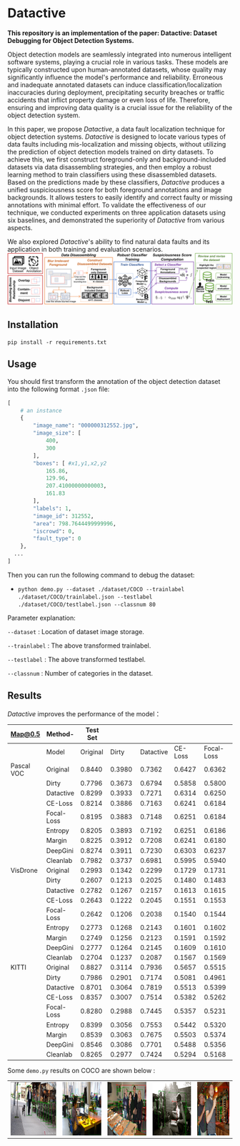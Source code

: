 # Datactive

**This repository is an implementation of the paper: Datactive: Dataset Debugging for Object Detection Systems.**

Object detection models are seamlessly integrated into numerous intelligent software systems, playing a crucial role in various tasks. 
These models are typically constructed upon human-annotated datasets, whose quality may significantly influence the model's performance and reliability. 
Erroneous and inadequate annotated datasets can induce classification/localization inaccuracies during deployment, precipitating security breaches or traffic accidents that inflict property damage or even loss of life.
Therefore, ensuring and improving data quality is a crucial issue for the reliability of the object detection system.

In this paper, we propose *Datactive*, a data fault localization technique for object detection systems.
 *Datactive* is designed to locate various types of data faults including mis-localization and missing objects, without utilizing the prediction of object detection models trained on dirty datasets.
To achieve this, we first construct foreground-only and background-included datasets via data disassembling strategies, and then employ a robust learning method to train classifiers using these disassembled datasets. Based on the predictions made by these classifiers,  *Datactive* produces a unified suspiciousness score for both foreground annotations and image backgrounds.
It allows testers to easily identify and correct faulty or missing annotations with minimal effort.
To validate the effectiveness of our technique, we conducted experiments on three application datasets using six baselines, and demonstrated the superiority of  *Datactive* from various aspects.

We also explored *Datactive*'s ability to find natural data faults and its application in both training and evaluation scenarios.
![overview](./pictures/overview.Png) 

## Installation
`pip install -r requirements.txt`

## Usage
You should first transform the annotation of the object detection dataset into the following format `.json` file:
```python
[
    # an instance
    {
        "image_name": "000000312552.jpg",
        "image_size": [
            400,
            300
        ],
        "boxes": [ #x1,y1,x2,y2
            165.86,
            129.96,
            207.41000000000003,
            161.83
        ],
        "labels": 1,
        "image_id": 312552,
        "area": 798.7644499999996,
        "iscrowd": 0,
        "fault_type": 0
    },
  ...
]
```

Then you can run the following command to debug the dataset:
+ `python demo.py --dataset ./dataset/COCO --trainlabel ./dataset/COCO/trainlabel.json --testlabel ./dataset/COCO/testlabel.json --classnum 80`

Parameter explanation:

`--dataset` : Location of dataset image storage.

`--trainlabel` : The above transformed trainlabel.

`--testlabel` : The above transformed testlabel.

`--classnum` : Number of categories in the dataset.

## Results

*Datactive* improves the performance of the model：

| Map@0.5    | Method-    | Test Set |         |           |         |            |         |         |          |          |
|------------|------------|----------|---------|-----------|---------|------------|---------|---------|----------|----------|
|            | Model      | Original | Dirty   | Datactive | CE-Loss | Focal-Loss | Entropy | Margin  | DeepGini | Cleanlab |
| Pascal VOC | Original   | 0.8440   | 0.3980  | 0.7362    | 0.6427  | 0.6362     | 0.5180  | 0.5143  | 0.5148   | 0.6021   |
|            | Dirty      | 0.7796   | 0.3673  | 0.6794    | 0.5858  | 0.5800     | 0.4584  | 0.4564  | 0.4569   | 0.5659   |
|            | Datactive  | 0.8299   | 0.3933  | 0.7271    | 0.6314  | 0.6250     | 0.5099  | 0.5049  | 0.5066   | 0.5943   |
|            | CE-Loss    | 0.8214   | 0.3886  | 0.7163    | 0.6241  | 0.6184     | 0.5039  | 0.4995  | 0.5003   | 0.5880   |
|            | Focal-Loss | 0.8195   | 0.3883  | 0.7148    | 0.6251  | 0.6184     | 0.5026  | 0.4991  | 0.5002   | 0.5891   |
|            | Entropy    | 0.8205   | 0.3893  | 0.7192    | 0.6251  | 0.6186     | 0.5014  | 0.4971  | 0.4974   | 0.5893   |
|            | Margin     | 0.8225   | 0.3912  | 0.7208    | 0.6241  | 0.6180     | 0.5047  | 0.5007  | 0.5016   | 0.5899   |
|            | DeepGini   | 0.8274   | 0.3911  | 0.7230    | 0.6303  | 0.6237     | 0.5068  | 0.5032  | 0.5037   | 0.5891   |
|            | Cleanlab   | 0.7982   | 0.3737  | 0.6981    | 0.5995  | 0.5940     | 0.4808  | 0.4786  | 0.4788   | 0.5753   |
| VisDrone   | Original   | 0.2993   | 0.1342  | 0.2299    | 0.1729  | 0.1731     | 0.1956  | 0.1961  | 0.1960   | 0.1833   |
|            | Dirty      | 0.2607   | 0.1213  | 0.2025    | 0.1480  | 0.1483     | 0.1718  | 0.1729  | 0.1724   | 0.1626   |
|            | Datactive  | 0.2782   | 0.1267  | 0.2157    | 0.1613  | 0.1615     | 0.1840  | 0.1851  | 0.1845   | 0.1738   |
|            | CE-Loss    | 0.2643   | 0.1222  | 0.2045    | 0.1551  | 0.1553     | 0.1765  | 0.1779  | 0.1773   | 0.1665   |
|            | Focal-Loss | 0.2642   | 0.1206  | 0.2038    | 0.1540  | 0.1544     | 0.1755  | 0.1771  | 0.1763   | 0.1656   |
|            | Entropy    | 0.2773   | 0.1268  | 0.2143    | 0.1601  | 0.1602     | 0.1848  | 0.1857  | 0.1851   | 0.1729   |
|            | Margin     | 0.2749   | 0.1256  | 0.2123    | 0.1591  | 0.1592     | 0.1842  | 0.1852  | 0.1846   | 0.1725   |
|            | DeepGini   | 0.2777   | 0.1264  | 0.2145    | 0.1609  | 0.1610     | 0.1857  | 0.1863  | 0.1859   | 0.1731   |
|            | Cleanlab   | 0.2704   | 0.1237  | 0.2087    | 0.1567  | 0.1569     | 0.1793  | 0.1806  | 0.1798   | 0.1701   |
| KITTI      | Original   | 0.8827   | 0.3114  | 0.7936    | 0.5657  | 0.5515     | 0.4458  | 0.4424  | 0.4437   | 0.4907   |
|            | Dirty      | 0.7986   | 0.2901  | 0.7174    | 0.5081  | 0.4961     | 0.3869  | 0.3847  | 0.3866   | 0.4608   |
|            | Datactive  | 0.8701   | 0.3064  | 0.7819    | 0.5513  | 0.5399     | 0.4349  | 0.4329  | 0.4350   | 0.4855   |
|            | CE-Loss    | 0.8357   | 0.3007  | 0.7514    | 0.5382  | 0.5262     | 0.4167  | 0.4143  | 0.4163   | 0.4698   |
|            | Focal-Loss | 0.8280   | 0.2988  | 0.7445    | 0.5357  | 0.5231     | 0.4141  | 0.4123  | 0.4137   | 0.4677   |
|            | Entropy    | 0.8399   | 0.3056  | 0.7553    | 0.5442  | 0.5320     | 0.4315  | 0.4280  | 0.4301   | 0.4790   |
|            | Margin     | 0.8539   | 0.3063  | 0.7675    | 0.5503  | 0.5374     | 0.4321  | 0.4305  | 0.4320   | 0.4796   |
|            | DeepGini   | 0.8546   | 0.3086  | 0.7701    | 0.5488  | 0.5356     | 0.4328  | 0.4308  | 0.4323   | 0.4828   |
|            | Cleanlab   | 0.8265   | 0.2977  | 0.7424    | 0.5294  | 0.5168     | 0.4117  | 0.4099  | 0.4112   | 0.4690   |


Some `demo.py` results on COCO are shown below :
<div><table frame=void>	<!--用了<div>进行封装-->
	<tr>
        <td><div><center>	<!--每个格子内是图片加标题-->
        	<img src="./pictures/35.png"
                 height="120"/>	<!--高度设置-->
        	<br>	<!--换行-->
        </center></div></td>    
     	<td><div><center>	<!--第二张图片-->
    		<img src="./pictures/67.png"
                 height="120"/>	
    		<br>
        </center></div></td>
        <td><div><center>	<!--每个格子内是图片加标题-->
        	<img src="./pictures/111.png"
                 height="120"/>	<!--高度设置-->
        	<br>	<!--换行-->
        </center></div></td> 
        <td><div><center>	<!--每个格子内是图片加标题-->
        	<img src="./pictures/123.png"
                 height="120"/>	<!--高度设置-->
        	<br>	<!--换行-->
        </center></div></td> 
        <td><div><center>	<!--每个格子内是图片加标题-->
        	<img src="./pictures/141.png"
                 height="120"/>	<!--高度设置-->
        	<br>	<!--换行-->
        </center></div></td> 
	</tr>
</table></div>

